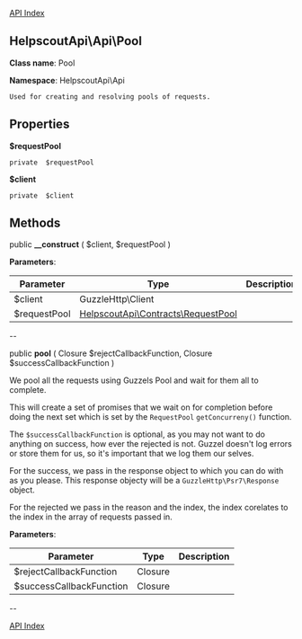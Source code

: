 [API Index](ApiIndex.md)


HelpscoutApi\Api\Pool
---------------


**Class name**: Pool

**Namespace**: HelpscoutApi\Api







    Used for creating and resolving pools of requests.

    





Properties
----------


**$requestPool**





    private  $requestPool






**$client**





    private  $client






Methods
-------


public **__construct** (  $client,  $requestPool )











**Parameters**:

| Parameter | Type | Description |
|-----------|------|-------------|
| $client | GuzzleHttp\Client |  |
| $requestPool | [HelpscoutApi\Contracts\RequestPool](HelpscoutApi-Contracts-RequestPool.md) |  |

--

public **pool** ( Closure $rejectCallbackFunction, Closure $successCallbackFunction )


We pool all the requests using Guzzels Pool and wait for them all to complete.

This will create a set of promises that we wait on for completion before doing the next set
which is set by the `RequestPool` `getConcurreny()` function.

The `$successCallbackFunction` is optional, as you may not want to do anything on success,
how ever the rejected is not. Guzzel doesn&#039;t log errors or store them for us, so it&#039;s important
that we log them our selves.

For the success, we pass in the response object to which you can do with as you please.
This response objecty will be a `GuzzleHttp\Psr7\Response` object.

For the rejected we pass in the reason and the index, the index corelates to the index in the array
of requests passed in.






**Parameters**:

| Parameter | Type | Description |
|-----------|------|-------------|
| $rejectCallbackFunction | Closure |  |
| $successCallbackFunction | Closure |  |

--

[API Index](ApiIndex.md)
